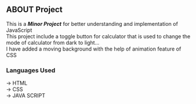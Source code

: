 ## ABOUT Project
This is a ***Minor Project*** for better understanding and implementation of JavaScript  <br>
This project include a toggle button for calculator that is used to change the mode of calculator from dark to light...  <br>
I have added a moving background with the help of animation feature of CSS <br>

### Languages Used
-> HTML  <br>
-> CSS  <br>
-> JAVA SCRIPT
